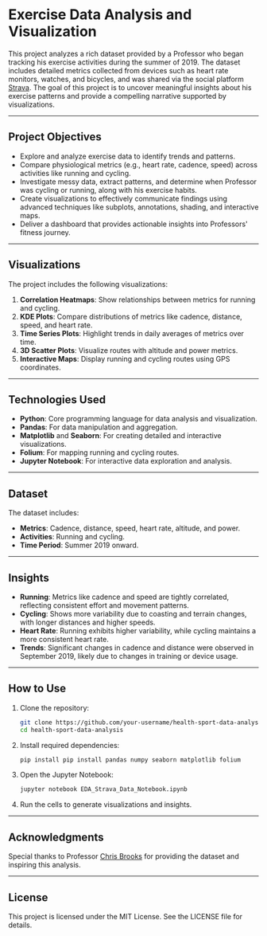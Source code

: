 # **Exercise Data Analysis and Visualization**

This project analyzes a rich dataset provided by a Professor who began tracking his exercise activities during the summer of 2019. The dataset includes detailed metrics collected from devices such as heart rate monitors, watches, and bicycles, and was shared via the social platform [Strava](https://www.strava.com/). The goal of this project is to uncover meaningful insights about his exercise patterns and provide a compelling narrative supported by visualizations.

---

## **Project Objectives**
- Explore and analyze exercise data to identify trends and patterns.
- Compare physiological metrics (e.g., heart rate, cadence, speed) across activities like running and cycling.
- Investigate messy data, extract patterns, and determine when Professor was cycling or running, along with his exercise habits.
- Create visualizations to effectively communicate findings using advanced techniques like subplots, annotations, shading, and interactive maps.
- Deliver a dashboard that provides actionable insights into Professors' fitness journey.

---

## **Visualizations**
The project includes the following visualizations:
1. **Correlation Heatmaps**: Show relationships between metrics for running and cycling.
2. **KDE Plots**: Compare distributions of metrics like cadence, distance, speed, and heart rate.
3. **Time Series Plots**: Highlight trends in daily averages of metrics over time.
4. **3D Scatter Plots**: Visualize routes with altitude and power metrics.
5. **Interactive Maps**: Display running and cycling routes using GPS coordinates.

---

## **Technologies Used**
- **Python**: Core programming language for data analysis and visualization.
- **Pandas**: For data manipulation and aggregation.
- **Matplotlib** and **Seaborn**: For creating detailed and interactive visualizations.
- **Folium**: For mapping running and cycling routes.
- **Jupyter Notebook**: For interactive data exploration and analysis.

---

## **Dataset**
The dataset includes:
- **Metrics**: Cadence, distance, speed, heart rate, altitude, and power.
- **Activities**: Running and cycling.
- **Time Period**: Summer 2019 onward.

---

## **Insights**
- **Running**: Metrics like cadence and speed are tightly correlated, reflecting consistent effort and movement patterns.
- **Cycling**: Shows more variability due to coasting and terrain changes, with longer distances and higher speeds.
- **Heart Rate**: Running exhibits higher variability, while cycling maintains a more consistent heart rate.
- **Trends**: Significant changes in cadence and distance were observed in September 2019, likely due to changes in training or device usage.

---

## **How to Use**
1. Clone the repository:
   ```bash
   git clone https://github.com/your-username/health-sport-data-analysis.git
   cd health-sport-data-analysis
   ```

2. Install required dependencies:
   ```bash
   pip install pip install pandas numpy seaborn matplotlib folium
   ```

3. Open the Jupyter Notebook:
   ```bash
   jupyter notebook EDA_Strava_Data_Notebook.ipynb
   ```

4. Run the cells to generate visualizations and insights.

---

## **Acknowledgments**
Special thanks to Professor [Chris Brooks](https://www.si.umich.edu/people/christopher-brooks) for providing the dataset and inspiring this analysis.

---

## **License**
This project is licensed under the MIT License. See the LICENSE file for details.
